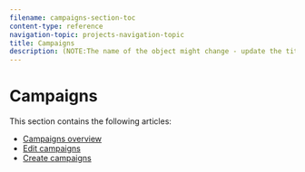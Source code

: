 ```yaml
---
filename: campaigns-section-toc
content-type: reference
navigation-topic: projects-navigation-topic
title: Campaigns
description: (NOTE:The name of the object might change - update the titles when/ if that happens. )
---
```


# Campaigns

<!--
<p data-mc-conditions="QuicksilverOrClassic.Draft mode">(NOTE:The name of the object might change - update the titles when/ if that happens. )</p>
-->

This section contains the following articles:

* [Campaigns overview](campaigns-overview.md) 
* [Edit campaigns](edit-campaigns.md)
* [Create campaigns](create-campaigns.md)
<!--
* [Delete campaigns](delete-campaigns.md) 
* [Add objects to a campaign](add-objects-to-a-campaign.md) 
* [Manage campaign finances](manage-campaign-finances.md) 
* [Share a campaign](share-a-campaign.md)
-->

